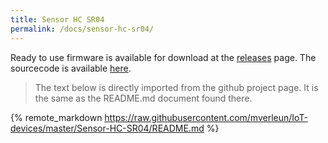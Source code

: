 ```yaml
---
title: Sensor HC SR04
permalink: /docs/sensor-hc-sr04/
---
```

Ready to use firmware is available for download at the [releases](https://github.com/mverleun/IoT-devices/releases) page.
The sourcecode is available [here](https://github.com/mverleun/IoT-devices).

> The text below is directly imported from the github project page. It is the same as the README.md document found there.

<!-- load remote readme file from github -->
{% remote_markdown https://raw.githubusercontent.com/mverleun/IoT-devices/master/Sensor-HC-SR04/README.md %}
